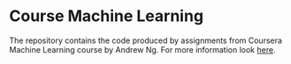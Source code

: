 # Course Machine Learning

The repository contains the code produced by assignments from Coursera Machine Learning course by Andrew Ng.
For more information look [here](https://www.coursera.org/learn/machine-learning).
